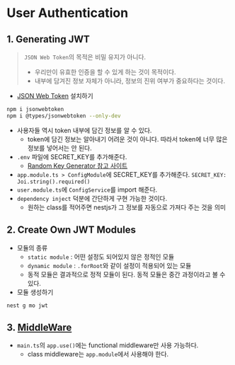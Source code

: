 # User Authentication

## 1. Generating JWT
> `JSON Web Token`의 목적은 비밀 유지가 아니다.
> - 우리만이 유효한 인증을 할 수 있게 하는 것이 목적이다.
> - 내부에 담겨진 정보 자체가 아니라, 정보의 진위 여부가 중요하다는 것이다.
- [JSON Web Token](https://www.npmjs.com/package/jsonwebtoken) 설치하기
```bash
npm i jsonwebtoken
npm i @types/jsonwebtoken --only-dev
```
- 사용자들 역시 token 내부에 담긴 정보를 알 수 있다.
    - token에 담긴 정보는 알아내기 어려운 것이 아니다. 따라서 token에 너무 많은 정보를 넣어서는 안 된다.
- `.env` 파일에 SECRET_KEY를 추가해준다.
    - [Random Key Generator 참고 사이트](https://randomkeygen.com/)
- `app.module.ts > ConfigModule`에 SECRET_KEY를 추가해준다.
    `SECRET_KEY: Joi.string().required()`
- `user.module.ts`에 `ConfigService`를 import 해준다.
- `dependency inject` 덕분에 간단하게 구현 가능한 것이다.
    - 원하는 class를 적어주면 nestjs가 그 정보를 자동으로 가져다 주는 것을 의미

## 2. Create Own JWT Modules
- 모듈의 종류
    - `static module` : 어떤 설정도 되어있지 않은 정적인 모듈
    - `dynamic module` : `.forRoot`와 같이 설정이 적용되어 있는 모듈
    - 동적 모듈은 결과적으로 정적 모듈이 된다. 동적 모듈은 중간 과정이라고 볼 수 있다.
- 모듈 생성하기
```bash
nest g mo jwt
```

## 3. [MiddleWare](https://docs.nestjs.com/middleware#middleware)
- `main.ts`의 `app.use()`에는 functional middleware만 사용 가능하다.
    - class middleware는 `app.module`에서 사용해야 한다.
